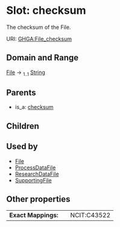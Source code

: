 
# Slot: checksum


The checksum of the File.

URI: [GHGA:File_checksum](https://w3id.org/GHGA/File_checksum)


## Domain and Range

[File](File.md) &#8594;  <sub>1..1</sub> [String](types/String.md)

## Parents

 *  is_a: [checksum](checksum.md)

## Children


## Used by

 * [File](File.md)
 * [ProcessDataFile](ProcessDataFile.md)
 * [ResearchDataFile](ResearchDataFile.md)
 * [SupportingFile](SupportingFile.md)

## Other properties

|  |  |  |
| --- | --- | --- |
| **Exact Mappings:** | | NCIT:C43522 |

